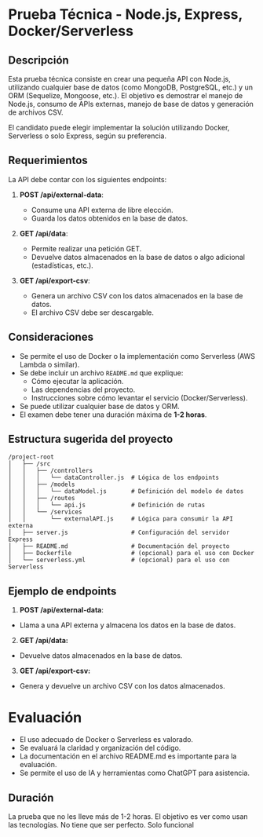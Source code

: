 # Prueba Técnica - Node.js, Express, Docker/Serverless

## Descripción
Esta prueba técnica consiste en crear una pequeña API con Node.js, utilizando cualquier base de datos (como MongoDB, PostgreSQL, etc.) y un ORM (Sequelize, Mongoose, etc.). El objetivo es demostrar el manejo de Node.js, consumo de APIs externas, manejo de base de datos y generación de archivos CSV.

El candidato puede elegir implementar la solución utilizando Docker, Serverless o solo Express, según su preferencia.

## Requerimientos
La API debe contar con los siguientes endpoints:

1. **POST /api/external-data**:
    - Consume una API externa de libre elección.
    - Guarda los datos obtenidos en la base de datos.

2. **GET /api/data**:
    - Permite realizar una petición GET.
    - Devuelve datos almacenados en la base de datos o algo adicional (estadísticas, etc.).

3. **GET /api/export-csv**:
    - Genera un archivo CSV con los datos almacenados en la base de datos.
    - El archivo CSV debe ser descargable.

## Consideraciones
- Se permite el uso de Docker o la implementación como Serverless (AWS Lambda o similar).
- Se debe incluir un archivo `README.md` que explique:
    - Cómo ejecutar la aplicación.
    - Las dependencias del proyecto.
    - Instrucciones sobre cómo levantar el servicio (Docker/Serverless).
- Se puede utilizar cualquier base de datos y ORM.
- El examen debe tener una duración máxima de **1-2 horas**.

## Estructura sugerida del proyecto

```
/project-root
│   ├── /src
│   │   ├── /controllers
│   │   │   └── dataController.js  # Lógica de los endpoints
│   │   ├── /models
│   │   │   └── dataModel.js       # Definición del modelo de datos
│   │   ├── /routes
│   │   │   └── api.js             # Definición de rutas
│   │   └── /services
│   │       └── externalAPI.js     # Lógica para consumir la API externa
│   ├── server.js                  # Configuración del servidor Express
│   ├── README.md                  # Documentación del proyecto
│   ├── Dockerfile                 # (opcional) para el uso con Docker
│   └── serverless.yml             # (opcional) para el uso con Serverless
```

## Ejemplo de endpoints

1. **POST /api/external-data**:

 - Llama a una API externa y almacena los datos en la base de datos.

2. **GET /api/data:**

 - Devuelve datos almacenados en la base de datos.

3. **GET /api/export-csv:**

- Genera y devuelve un archivo CSV con los datos almacenados.

# Evaluación
- El uso adecuado de Docker o Serverless es valorado.
- Se evaluará la claridad y organización del código.
- La documentación en el archivo README.md es importante para la evaluación.
 - Se permite el uso de IA y herramientas como ChatGPT para asistencia.

## Duración
La prueba que no les lleve más de 1-2 horas. El objetivo es ver como usan las tecnologías. No tiene que ser perfecto. Solo funcional